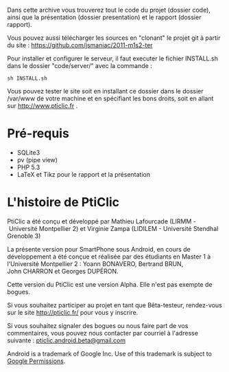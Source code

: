 Dans cette archive vous trouverez tout le code du projet (dossier code), ainsi que la présentation (dossier presentation) et le rapport (dossier rapport).

Vous pouvez aussi télécharger les sources en "clonant" le projet git à partir du site : https://github.com/jsmaniac/2011-m1s2-ter

Pour installer et configurer le serveur, il faut executer le fichier INSTALL.sh dans le dossier "code/server/" avec la commande :

    sh INSTALL.sh

Vous pouvez tester le site soit en installant ce dossier dans le dossier /var/www de votre machine et en spécifiant les bons droits, soit en allant sur http://www.pticlic.fr .

Pré-requis
==========
* SQLite3
* pv (pipe view)
* PHP 5.3
* LaTeX et Tikz pour le rapport et la présentation

L'histoire de PtiClic
=====================

PtiClic a été conçu et développé par Mathieu Lafourcade (LIRMM - Université Montpellier 2) et Virginie Zampa (LIDILEM - Université Stendhal Grenoble 3)

La présente version pour SmartPhone sous Android, en cours de développement a été conçue et réalisée par des étudiants en Master 1 à l'Université Montpellier 2 : Yoann BONAVERO, Bertrand BRUN, John CHARRON et Georges DUPÉRON.

Cette version du PtiClic est une version Alpha. Elle n'est pas exempte de bogues.

Si vous souhaitez participer au projet en tant que Bêta-testeur, rendez-vous sur le site http://pticlic.fr/ pour vous y inscrire.

Si vous souhaitez signaler des bogues ou nous faire part de vos commentaires, vous pouvez nous contacter par courriel à l'adresse suivante : pticlic.android.beta@gmail.com

Android is a trademark of Google Inc. Use of this trademark is subject to [Google Permissions](http://www.google.com/permissions/index.html).

